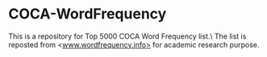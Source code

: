 # COCA-WordFrequency
This is a repository for Top 5000 COCA Word Frequency list.\\
The list is reposted from <www.wordfrequency.info> for academic research purpose.
